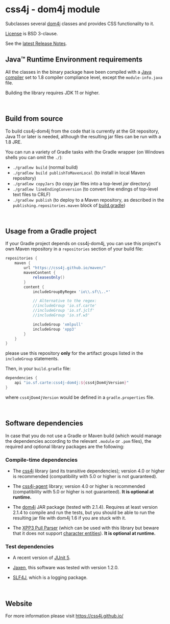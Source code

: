 # css4j - dom4j module

Subclasses several [dom4j](https://dom4j.github.io/) classes and provides CSS functionality to it.

[License](LICENSE.txt) is BSD 3-clause.

See the [latest Release Notes](RELEASE_NOTES.md).

## Java™ Runtime Environment requirements
All the classes in the binary package have been compiled with a [Java compiler](https://adoptium.net/)
set to 1.8 compiler compliance level, except the `module-info.java` file.

Building the library requires JDK 11 or higher.

<br/>

## Build from source
To build css4j-dom4j from the code that is currently at the Git repository, Java
11 or later is needed, although the resulting jar files can be run with a 1.8 JRE.

You can run a variety of Gradle tasks with the Gradle wrapper (on Windows shells you can omit the `./`):

- `./gradlew build` (normal build)
- `./gradlew build publishToMavenLocal` (to install in local Maven repository)
- `./gradlew copyJars` (to copy jar files into a top-level _jar_ directory)
- `./gradlew lineEndingConversion` (to convert line endings of top-level text files to CRLF)
- `./gradlew publish` (to deploy to a Maven repository, as described in the `publishing.repositories.maven` block of
[build.gradle](https://github.com/css4j/css4j-dom4j/blob/master/build.gradle))

<br/>

## Usage from a Gradle project
If your Gradle project depends on css4j-dom4j, you can use this project's own Maven repository in a `repositories` section of
your build file:
```groovy
repositories {
    maven {
        url "https://css4j.github.io/maven/"
        mavenContent {
            releasesOnly()
        }
        content {
            includeGroupByRegex 'io\\.sf\\..*'

            // Alternative to the regex:
            //includeGroup 'io.sf.carte'
            //includeGroup 'io.sf.jclf'
            //includeGroup 'io.sf.w3'

            includeGroup 'xmlpull'
            includeGroup 'xpp3'
        }
    }
}
```
please use this repository **only** for the artifact groups listed in the `includeGroup` statements.

Then, in your `build.gradle` file:
```groovy
dependencies {
    api "io.sf.carte:css4j-dom4j:${css4jDom4jVersion}"
}
```
where `css4jDom4jVersion` would be defined in a `gradle.properties` file.

<br/>

## Software dependencies

In case that you do not use a Gradle or Maven build (which would manage the
dependencies according to the relevant `.module` or `.pom` files), the required
and optional library packages are the following:

### Compile-time dependencies

- The [css4j](https://github.com/css4j/css4j/releases) library (and its transitive
  dependencies); version 4.0 or higher is recommended (compatibility with 5.0 or
  higher is not guaranteed).

- The [css4j-agent](https://github.com/css4j/css4j-agent/releases) library;
  version 4.0 or higher is recommended (compatibility with 5.0 or higher is
  not guaranteed). **It is optional at runtime.**

- The [dom4j](https://github.com/dom4j/dom4j) JAR package (tested with 2.1.4).
  Requires at least version 2.1.4 to compile and run the tests, but you
  should be able to run the resulting jar file with dom4j 1.6 if you are stuck with it.

- The [XPP3 Pull Parser](https://github.com/xmlpull-xpp3/xmlpull-xpp3) (which
  can be used with this library but beware that it does not support [character
  entities](https://dev.w3.org/html5/html-author/charref)).
  **It is optional at runtime.**

### Test dependencies

- A recent version of [JUnit 5](https://junit.org/junit5/).

- [Jaxen](https://github.com/jaxen-xpath/jaxen), this software was tested with
  version 1.2.0.

- [SLF4J](http://www.slf4j.org/), which is a logging package.

<br/>

## Website
For more information please visit https://css4j.github.io/

